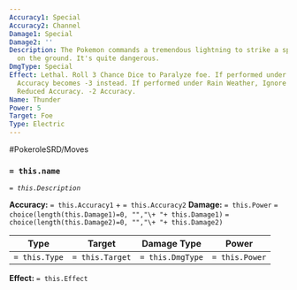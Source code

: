```yaml
---
Accuracy1: Special
Accuracy2: Channel
Damage1: Special
Damage2: ''
Description: The Pokemon commands a tremendous lightning to strike a specific point
  on the ground. It's quite dangerous.
DmgType: Special
Effect: Lethal. Roll 3 Chance Dice to Paralyze foe. If performed under Sunny Weather,
  Accuracy becomes -3 instead. If performed under Rain Weather, Ignore this Moves
  Reduced Accuracy. -2 Accuracy.
Name: Thunder
Power: 5
Target: Foe
Type: Electric
---
```


#PokeroleSRD/Moves

### `= this.name` 
*`= this.Description`*

**Accuracy:** `= this.Accuracy1` + `= this.Accuracy2`
**Damage:** `= this.Power` `= choice(length(this.Damage1)=0, "","\+ "+ this.Damage1)` `= choice(length(this.Damage2)=0, "","\+ "+ this.Damage2)`

| Type          | Target          | Damage Type          | Power          |
| ------------- | --------------- | ---------------- | -------------- |
| `= this.Type` | `= this.Target` | `= this.DmgType` | `= this.Power` | 

**Effect:** `= this.Effect`